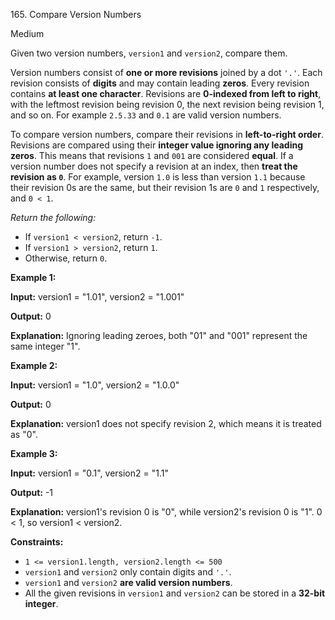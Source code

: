 165\. Compare Version Numbers

Medium

Given two version numbers, `version1` and `version2`, compare them.

Version numbers consist of **one or more revisions** joined by a dot `'.'`. Each revision consists of **digits** and may contain leading **zeros**. Every revision contains **at least one character**. Revisions are **0-indexed from left to right**, with the leftmost revision being revision 0, the next revision being revision 1, and so on. For example `2.5.33` and `0.1` are valid version numbers.

To compare version numbers, compare their revisions in **left-to-right order**. Revisions are compared using their **integer value ignoring any leading zeros**. This means that revisions `1` and `001` are considered **equal**. If a version number does not specify a revision at an index, then **treat the revision as `0`**. For example, version `1.0` is less than version `1.1` because their revision 0s are the same, but their revision 1s are `0` and `1` respectively, and `0 < 1`.

_Return the following:_

*   If `version1 < version2`, return `-1`.
*   If `version1 > version2`, return `1`.
*   Otherwise, return `0`.

**Example 1:**

**Input:** version1 = "1.01", version2 = "1.001"

**Output:** 0

**Explanation:** Ignoring leading zeroes, both "01" and "001" represent the same integer "1".

**Example 2:**

**Input:** version1 = "1.0", version2 = "1.0.0"

**Output:** 0

**Explanation:** version1 does not specify revision 2, which means it is treated as "0".

**Example 3:**

**Input:** version1 = "0.1", version2 = "1.1"

**Output:** -1

**Explanation:** version1's revision 0 is "0", while version2's revision 0 is "1". 0 < 1, so version1 < version2.

**Constraints:**

*   `1 <= version1.length, version2.length <= 500`
*   `version1` and `version2` only contain digits and `'.'`.
*   `version1` and `version2` **are valid version numbers**.
*   All the given revisions in `version1` and `version2` can be stored in a **32-bit integer**.